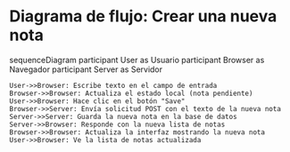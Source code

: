 # Diagrama de flujo: Crear una nueva nota
sequenceDiagram
    participant User as Usuario
    participant Browser as Navegador
    participant Server as Servidor

    User->>Browser: Escribe texto en el campo de entrada
    Browser->>Browser: Actualiza el estado local (nota pendiente)
    User->>Browser: Hace clic en el botón "Save"
    Browser->>Server: Envía solicitud POST con el texto de la nueva nota
    Server->>Server: Guarda la nueva nota en la base de datos
    Server->>Browser: Responde con la nueva lista de notas
    Browser->>Browser: Actualiza la interfaz mostrando la nueva nota
    User->>Browser: Ve la lista de notas actualizada
